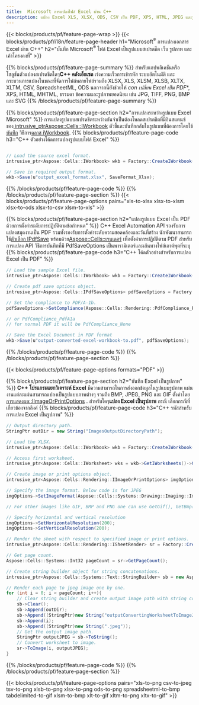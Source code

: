 ```yaml
---
title:  Microsoft การแปลงไฟล์ Excel ผ่าน C++
description: แปลง Excel XLS, XLSX, ODS, CSV เป็น PDF, XPS, HTML, JPEG และรูปแบบอื่นๆ ด้วยรหัส C++ เพียงไม่กี่บรรทัด
---
```

{{< blocks/products/pf/feature-page-wrap >}}
{{< blocks/products/pf/i18n/feature-page-header h1="Microsoft<sup>&reg;</sup> การแปลงเอกสาร Excel ผ่าน C++" h2="บันทึก Microsoft<sup>&reg;</sup> ไฟล์ Excel เป็นรูปแบบสเปรดชีต เว็บ รูปภาพ และเค้าโครงคงที่" >}}

{{% blocks/products/pf/feature-page-summary %}}
 สำหรับแอปพลิเคชันหรือโซลูชันตัวแปลงสเปรดชีตใดๆ**C++ คลังเอ็กเซล** เร่งความเร็วการเข้ารหัส ระบบอัตโนมัติ และกระบวนการแปลงในขณะที่จัดการไฟล์หลายไฟล์รวมถึง XLSX, XLS, XLSM, XLSB, XLTX, XLTM, CSV, SpreadsheetML, ODS นอกจากนี้ยังช่วยให้ *con เปลี่ยน Excel เป็น PDF**, XPS, HTML, MHTML, ธรรมดา ข้อความและรูปภาพยอดนิยม เช่น JPG, TIFF, PNG, BMP และ SVG
{{% /blocks/products/pf/feature-page-summary %}}

{{% blocks/products/pf/feature-page-section h2="การแปลงระหว่างรูปแบบ Excel Microsoft" %}}
 การแปลงรูปแบบสเปรดชีตระหว่างกันจำเป็นต้องโหลดสเปรดชีตที่มีอินสแตนซ์ของ[ intrusive_ptr<Aspose::Cells::IWorkbook>](https://reference.aspose.com/cells/cpp/class/aspose.cells.i_workbook) ตัวชี้และบันทึกกลับในรูปแบบที่ต้องการโดยใช้[บันทึก](https://reference.aspose.com/cells/cpp/class/aspose.cells.i_workbook#a9460f52a2dec8f4bf623a4905167d997) วิธีการ[คลาส iWorkbook](https://reference.aspose.com/cells/cpp/class/aspose.cells.i_workbook).
{{% blocks/products/pf/feature-page-code h3="C++ ตัวอย่างโค้ดการแปลงรูปแบบไฟล์ Excel" %}}

```cs

// Load the source excel format.
intrusive_ptr<Aspose::Cells::IWorkbook> wkb = Factory::CreateIWorkbook(u"src_excel_file.xls");

// Save in required output format.
wkb->Save(u"output_excel_format.xlsx", SaveFormat_Xlsx);

```
{{% /blocks/products/pf/feature-page-code %}}
{{% /blocks/products/pf/feature-page-section %}}
{{< blocks/products/pf/feature-page-options pairs="xls-to-xlsx xlsx-to-xlsm xlsx-to-ods xlsx-to-csv xlsm-to-xls" >}}


{{% blocks/products/pf/feature-page-section h2="แปลงรูปแบบ Excel เป็น PDF ด้วยการตั้งค่าระดับการปฏิบัติตามข้อกำหนด" %}}
 C++ Excel Automation API รองรับการแปลงสมุดงานเป็น PDF รวมทั้งรองรับการตั้งค่าระดับความสอดคล้องและวันที่สร้าง นักพัฒนาสามารถใช้[ตัวเลือก IPdfSave](https://reference.aspose.com/cells/cpp/class/aspose.cells.i_pdf_save_options) พร้อมด้วย[Aspose::Cells::เรนเดอร์](https://reference.aspose.com/cells/cpp/namespace/aspose.cells.rendering) เพื่อตั้งค่าการปฏิบัติตาม PDF สำหรับการแปลง API วิธีการบันทึกที่มี PdfSaveOptions เป็นพารามิเตอร์และเส้นทางไฟล์เอาต์พุตที่ระบุ
{{% blocks/products/pf/feature-page-code h3="C++ โค้ดตัวอย่างสำหรับการแปลง Excel เป็น PDF" %}}

```cs
// Load the sample Excel file.
intrusive_ptr<Aspose::Cells::IWorkbook> wkb = Factory::CreateIWorkbook(u"sample-convert-excel-to.pdf");

// Create pdf save options object.
intrusive_ptr<Aspose::Cells::IPdfSaveOptions> pdfSaveOptions = Factory::CreateIPdfSaveOptions();

// Set the compliance to PDF/A-1b.
pdfSaveOptions->SetCompliance(Aspose::Cells::Rendering::PdfCompliance_PdfA1b);

// or PdfCompliance_PdfA1a 
// for normal PDF it will be PdfCompliance_None

// Save the Excel Document in PDF format
wkb->Save(u"output-converted-excel-workbook-to.pdf", pdfSaveOptions);


```
{{% /blocks/products/pf/feature-page-code %}}
{{% /blocks/products/pf/feature-page-section %}}

{{< blocks/products/pf/feature-page-options formats="PDF" >}}

{{% blocks/products/pf/feature-page-section h2="บันทึก Excel เป็นรูปภาพ" %}}
**C++ โปรแกรมแยกวิเคราะห์ Excel** มีความสามารถในการส่งออกข้อมูลในรูปแบบรูปภาพ แผ่นงานแต่ละแผ่นสามารถแปลงเป็นรูปแบบภาพต่างๆ รวมถึง BMP, JPEG, PNG และ GIF ตั้งค่าโดย[การแสดงผล::IImageOrPrintOptions](https://reference.aspose.com/cells/cpp/class/aspose.cells.rendering.i_image_or_print_options) . สำหรับใดๆ**แปลง Excel เป็นรูปภาพ** กรณี เลือกกรณีที่เกี่ยวข้องจากลิงค์
{{% blocks/products/pf/feature-page-code h3="C++ รหัสสำหรับการแปลง Excel เป็นรูปภาพ" %}}

```cs
// Output directory path.
StringPtr outDir = new String("ImagesOutputDirectoryPath");

// Load the XLSX.
intrusive_ptr<Aspose::Cells::IWorkbook> wkb = Factory::CreateIWorkbook(u"source-excel-file.xlsx");

// Access first worksheet.
intrusive_ptr<Aspose::Cells::IWorksheet> wks = wkb->GetIWorksheets()->GetObjectByIndex(0);

// Create image or print options object.
intrusive_ptr<Aspose::Cells::Rendering::IImageOrPrintOptions> imgOptions = Factory::CreateIImageOrPrintOptions();

// Specify the image format. Below code is for JPEG
imgOptions->SetImageFormat(Aspose::Cells::Systems::Drawing::Imaging::ImageFormat::GetJpeg());

// For other images like GIF, BMP and PNG one can use GetGif(), GetBmp() and GetPng() respectively 

// Specify horizontal and vertical resolution
imgOptions->SetHorizontalResolution(200);
imgOptions->SetVerticalResolution(200);

// Render the sheet with respect to specified image or print options.
intrusive_ptr<Aspose::Cells::Rendering::ISheetRender> sr = Factory::CreateISheetRender(wks, imgOptions);

// Get page count.
Aspose::Cells::Systems::Int32 pageCount = sr->GetPageCount();

// Create string builder object for string concatenations.
intrusive_ptr<Aspose::Cells::Systems::Text::StringBuilder> sb = new Aspose::Cells::Systems::Text::StringBuilder();

// Render each page to jpeg image one by one.
for (int i = 0; i < pageCount; i++){
	// Clear string builder and create output image path with string concatenations.
	sb->Clear();
	sb->Append(outDir);
	sb->Append((StringPtr)new String("outputConvertingWorksheetToImageJPEG_"));
	sb->Append(i);
	sb->Append((StringPtr)new String(".jpeg"));
	// Get the output image path.
	StringPtr outputJPEG = sb->ToString();
	// Convert worksheet to image.
	sr->ToImage(i, outputJPEG);
}
```
{{% /blocks/products/pf/feature-page-code %}}
{{% /blocks/products/pf/feature-page-section %}}

{{< blocks/products/pf/feature-page-options pairs="xls-to-png csv-to-jpeg tsv-to-png xlsb-to-png xlsx-to-png ods-to-png spreadsheetml-to-bmp tabdelimited-to-gif xlsm-to-bmp xlt-to-gif xltm-to-png xltx-to-gif" >}}
